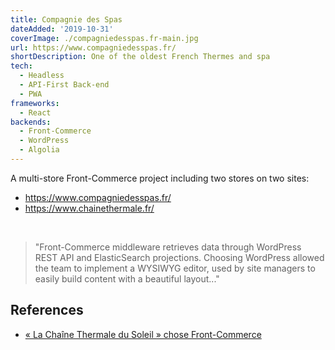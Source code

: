 ```yaml
---
title: Compagnie des Spas
dateAdded: '2019-10-31'
coverImage: ./compagniedesspas.fr-main.jpg
url: https://www.compagniedesspas.fr/
shortDescription: One of the oldest French Thermes and spa
tech:
  - Headless
  - API-First Back-end
  - PWA
frameworks:
  - React
backends:
  - Front-Commerce
  - WordPress
  - Algolia
---
```


A multi-store Front-Commerce project including two stores on two sites:

- https://www.compagniedesspas.fr/
- https://www.chainethermale.fr/

<br/>

> "Front-Commerce middleware retrieves data through WordPress REST API and ElasticSearch projections. Choosing WordPress allowed the team to implement a WYSIWYG editor, used by site managers to easily build content with a beautiful layout..."

## References

- [« La Chaîne Thermale du Soleil » chose Front-Commerce](https://www.front-commerce.com/en/2019/02/la-chaine-thermale-du-soleil-chooses-front-commerce/)
